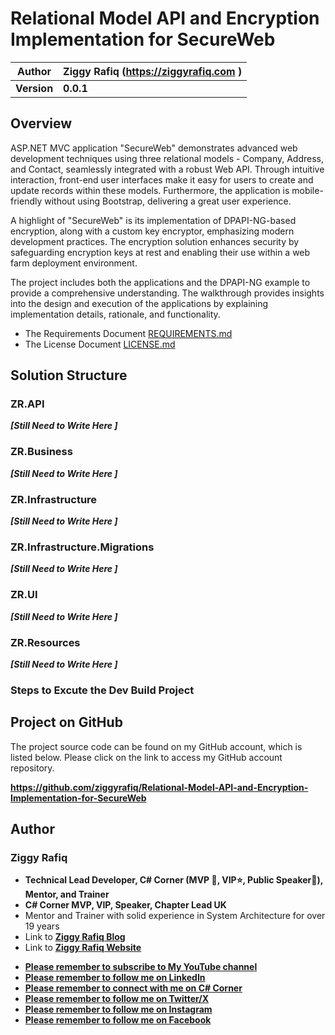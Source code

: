 # Relational Model API and Encryption Implementation for SecureWeb

| Author      | Ziggy Rafiq (<https://ziggyrafiq.com> ) |
| ----------- | --------------------------------------- |
| **Version** | **0.0.1**                               |

## Overview
ASP.NET MVC application "SecureWeb" demonstrates advanced web development techniques using three relational models - Company, Address, and Contact, seamlessly integrated with a robust Web API. Through intuitive interaction, front-end user interfaces make it easy for users to create and update records within these models. Furthermore, the application is mobile-friendly without using Bootstrap, delivering a great user experience.

A highlight of "SecureWeb" is its implementation of DPAPI-NG-based encryption, along with a custom key encryptor, emphasizing modern development practices. The encryption solution enhances security by safeguarding encryption keys at rest and enabling their use within a web farm deployment environment.

The project includes both the applications and the DPAPI-NG example to provide a comprehensive understanding. The walkthrough provides insights into the design and execution of the applications by explaining implementation details, rationale, and functionality.
- The Requirements Document [REQUIREMENTS.md](REQUIREMENTS.md)
- The License Document [LICENSE.md](LICENSE.md)

## Solution Structure

### ZR.API

**_[Still Need to Write Here ]_**

### ZR.Business

**_[Still Need to Write Here ]_**

### ZR.Infrastructure

**_[Still Need to Write Here ]_**

### ZR.Infrastructure.Migrations

**_[Still Need to Write Here ]_**

### ZR.UI

**_[Still Need to Write Here ]_**

### ZR.Resources

**_[Still Need to Write Here ]_**

### Steps to Excute the Dev Build Project

## Project on GitHub

The project source code can be found on my GitHub account, which is listed below. Please click on the link to access my GitHub account repository.

**https://github.com/ziggyrafiq/Relational-Model-API-and-Encryption-Implementation-for-SecureWeb**

## Author
### Ziggy Rafiq
- **Technical Lead Developer, C# Corner (MVP 🏅, VIP⭐️, Public Speaker🎤), Mentor, and Trainer**
- **C# Corner MVP, VIP, Speaker, Chapter Lead UK**
- Mentor and Trainer with solid experience in System Architecture for over 19 years
- Link to [**Ziggy Rafiq Blog**](https://blog.ziggyrafiq.com)
- Link to [**Ziggy Rafiq Website**](https://ziggyrafiq.com)
* [**Please remember to subscribe to My YouTube channel**](https://www.youtube.com/)
* [**Please remember to follow me on LinkedIn**](https://www.linkedin.com/in/ziggyrafiq/)
* [**Please remember to connect with me on C# Corner**](https://www.c-sharpcorner.com/members/ziggy-rafiq)
* [**Please remember to follow  me on Twitter/X**](https://twitter.com/ziggyrafiq)
* [**Please remember to follow  me on Instagram**](https://www.instagram.com/ziggyrafiq/)
* [**Please remember to follow  me on Facebook**](https://www.facebook.com/ziggyrafiq)

